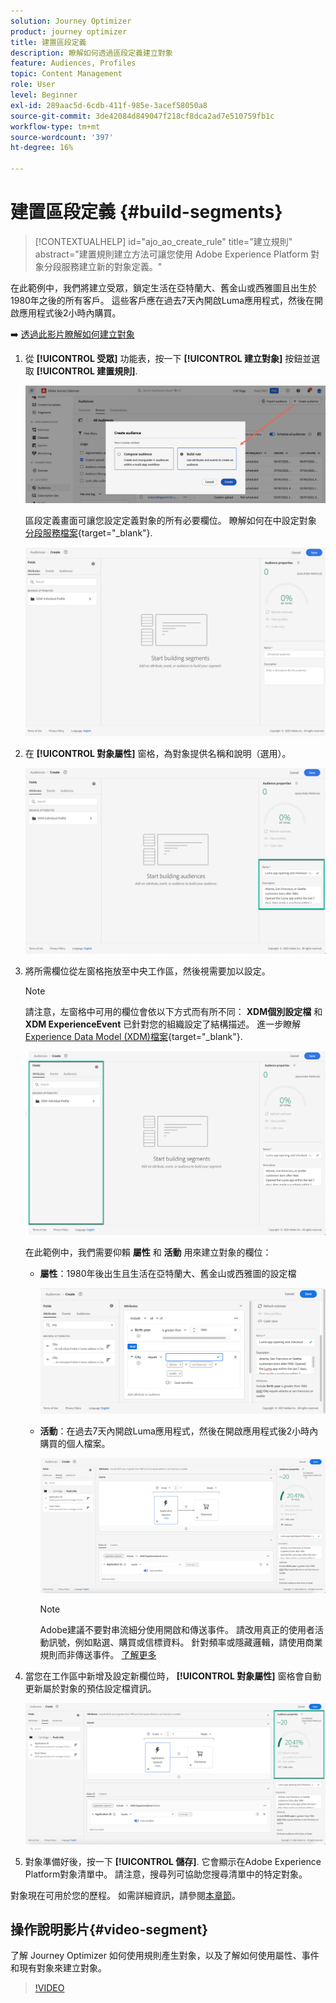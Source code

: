 ```yaml
---
solution: Journey Optimizer
product: journey optimizer
title: 建置區段定義
description: 瞭解如何透過區段定義建立對象
feature: Audiences, Profiles
topic: Content Management
role: User
level: Beginner
exl-id: 289aac5d-6cdb-411f-985e-3acef58050a8
source-git-commit: 3de42084d849047f218cf8dca2ad7e510759fb1c
workflow-type: tm+mt
source-wordcount: '397'
ht-degree: 16%

---
```


# 建置區段定義 {#build-segments}

>[!CONTEXTUALHELP]
>id="ajo_ao_create_rule"
>title="建立規則"
>abstract="建置規則建立方法可讓您使用 Adobe Experience Platform 對象分段服務建立新的對象定義。"

在此範例中，我們將建立受眾，鎖定生活在亞特蘭大、舊金山或西雅圖且出生於1980年之後的所有客戶。 這些客戶應在過去7天內開啟Luma應用程式，然後在開啟應用程式後2小時內購買。

➡️ [透過此影片瞭解如何建立對象](#video-segment)

1. 從 **[!UICONTROL 受眾]** 功能表，按一下 **[!UICONTROL 建立對象]** 按鈕並選取 **[!UICONTROL 建置規則]**.

   ![](assets/create-segment.png)

   區段定義畫面可讓您設定定義對象的所有必要欄位。 瞭解如何在中設定對象 [分段服務檔案](https://experienceleague.adobe.com/docs/experience-platform/segmentation/ui/overview.html?lang=zh-Hant){target="_blank"}.

   ![](assets/segment-builder.png)

1. 在 **[!UICONTROL 對象屬性]** 窗格，為對象提供名稱和說明（選用）。

   ![](assets/segment-properties.png)

1. 將所需欄位從左窗格拖放至中央工作區，然後視需要加以設定。

   >[!NOTE]
   >
   >請注意，左窗格中可用的欄位會依以下方式而有所不同： **XDM個別設定檔** 和 **XDM ExperienceEvent** 已針對您的組織設定了結構描述。  進一步瞭解 [Experience Data Model (XDM)檔案](https://experienceleague.adobe.com/docs/experience-platform/xdm/home.html?lang=zh-Hant){target="_blank"}.

   ![](assets/drag-fields.png)

   在此範例中，我們需要仰賴 **屬性** 和 **活動** 用來建立對象的欄位：

   * **屬性**：1980年後出生且生活在亞特蘭大、舊金山或西雅圖的設定檔

     ![](assets/add-attributes.png)

   * **活動**：在過去7天內開啟Luma應用程式，然後在開啟應用程式後2小時內購買的個人檔案。

     ![](assets/add-events.png)

     >[!NOTE]
     >
     >Adobe建議不要對串流細分使用開啟和傳送事件。 請改用真正的使用者活動訊號，例如點選、購買或信標資料。 針對頻率或隱藏邏輯，請使用商業規則而非傳送事件。 [了解更多](about-audiences.md#open-and-send-event-guardrails)

1. 當您在工作區中新增及設定新欄位時， **[!UICONTROL 對象屬性]** 窗格會自動更新屬於對象的預估設定檔資訊。

   ![](assets/segment-estimate.png)

1. 對象準備好後，按一下 **[!UICONTROL 儲存]**. 它會顯示在Adobe Experience Platform對象清單中。 請注意，搜尋列可協助您搜尋清單中的特定對象。

對象現在可用於您的歷程。 如需詳細資訊，請參閱[本章節](../audience/about-audiences.md)。

## 操作說明影片{#video-segment}

了解 Journey Optimizer 如何使用規則產生對象，以及了解如何使用屬性、事件和現有對象來建立對象。

>[!VIDEO](https://video.tv.adobe.com/v/3425020?quality=12)
